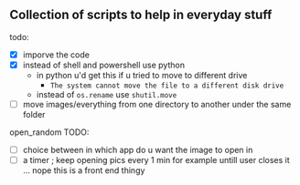 ## Collection of scripts to help in everyday stuff 

todo:
- [x] imporve the code
- [x] instead of shell and powershell use python
    - in python u'd get this if u tried to move to different drive
        - `The system cannot move the file to a different disk drive`
    - instead of `os.rename` use `shutil.move` 
- [ ] move images/everything from one directory to another under the same folder 

open_random TODO:
- [ ] choice between in which app do u want the image to open in 
- [ ] a timer ; keep opening pics every 1 min for example untill user closes it ... nope this is a front end thingy    
